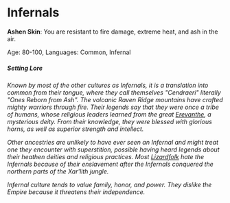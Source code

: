 # Infernals

**Ashen Skin**: You are resistant to fire damage, extreme heat, and ash in the air.

Age: 80-100, Languages: Common, Infernal

##### Setting Lore
*Known by most of the other cultures as Infernals, it is a translation into common from their tongue, where they call themselves "Cendraeri" literally "Ones Reborn from Ash". The volcanic Raven Ridge mountains have crafted mighty warriors through fire. Their legends say that they were once a tribe of humans, whose religious leaders learned from the great [Erevanthe](../../Magic/Spells/Patrons/Erevanthe.md), a mysterious deity. From their knowledge, they were blessed with glorious horns, as well as superior strength and intellect.* 

*Other ancestries are unlikely to have ever seen an Infernal and might treat one they encounter with superstition, possible having heard legends about their heathen deities and religious practices. Most [Lizardfolk](Lizardfolk.md) hate the Infernals because of their enslavement after the Infernals conquered the northern parts of the Xar'lith jungle.* 

*Infernal culture tends to value family, honor, and power. They dislike the Empire because it threatens their independence.*